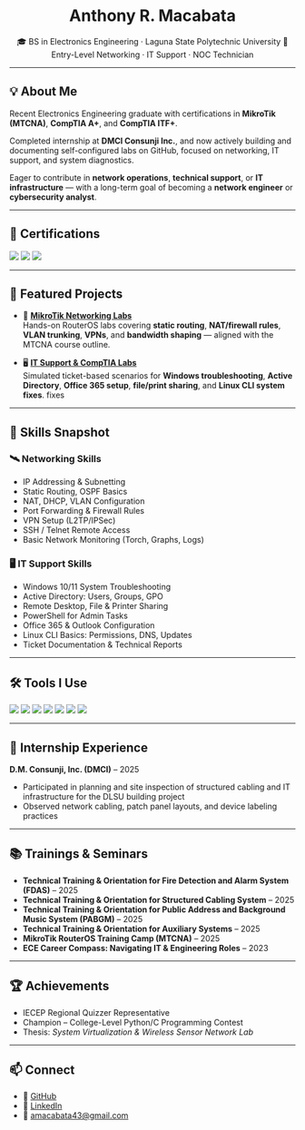 <h1 align="center">Anthony R. Macabata</h1>

<p align="center">
  🎓 BS in Electronics Engineering · Laguna State Polytechnic University  
  📍 Entry-Level Networking · IT Support · NOC Technician  
</p>

---

## 💡 About Me

Recent Electronics Engineering graduate with certifications in **MikroTik (MTCNA)**, **CompTIA A+**, and **CompTIA ITF+**.  

Completed internship at **DMCI Consunji Inc.**, and now actively building and documenting self-configured labs on GitHub, focused on networking, IT support, and system diagnostics.  

Eager to contribute in **network operations**, **technical support**, or **IT infrastructure** — with a long-term goal of becoming a **network engineer** or **cybersecurity analyst**.

---

## 🏅 Certifications

<div align="left">
  <img src="https://img.shields.io/badge/MTCNA-MikroTik-blue?style=for-the-badge&logo=mikrotik&logoColor=white" />
  <img src="https://img.shields.io/badge/CompTIA%20A%2B-EE0000?style=for-the-badge&logo=compTIA&logoColor=white" />
  <img src="https://img.shields.io/badge/CompTIA%20ITF%2B-6A1B9A?style=for-the-badge&logo=compTIA&logoColor=white" />
</div>

---

## 📂 Featured Projects

- 📡 **[MikroTik Networking Labs](https://github.com/SaberPendragonn/MikroTik-Networking-Labs)**  
  Hands-on RouterOS labs covering **static routing**, **NAT/firewall rules**, **VLAN trunking**, **VPNs**, and **bandwidth shaping** — aligned with the MTCNA course outline.  

- 🖥️ **[IT Support & CompTIA Labs](https://github.com/SaberPendragonn/IT-Support-CompTIA-Labs)**  
  Simulated ticket-based scenarios for **Windows troubleshooting**, **Active Directory**, **Office 365 setup**, **file/print sharing**, and **Linux CLI system fixes**.
 fixes

---

## 🧠 Skills Snapshot

### 🛰 Networking Skills

- IP Addressing & Subnetting  
- Static Routing, OSPF Basics  
- NAT, DHCP, VLAN Configuration  
- Port Forwarding & Firewall Rules  
- VPN Setup (L2TP/IPSec)  
- SSH / Telnet Remote Access  
- Basic Network Monitoring (Torch, Graphs, Logs)

### 🖥️ IT Support Skills

- Windows 10/11 System Troubleshooting  
- Active Directory: Users, Groups, GPO  
- Remote Desktop, File & Printer Sharing  
- PowerShell for Admin Tasks  
- Office 365 & Outlook Configuration  
- Linux CLI Basics: Permissions, DNS, Updates  
- Ticket Documentation & Technical Reports

---

## 🛠 Tools I Use

<p align="left">
  <img src="https://img.shields.io/badge/MikroTik-CC241D?style=flat&logo=mikrotik&logoColor=white" />
  <img src="https://img.shields.io/badge/Winbox-3C3C3C?style=flat&logo=mikrotik&logoColor=white" />
  <img src="https://img.shields.io/badge/GNS3-336699?style=flat&logo=gns3&logoColor=white" />
  <img src="https://img.shields.io/badge/VMware-607078?style=flat&logo=vmware&logoColor=white" />
  <img src="https://img.shields.io/badge/VirtualBox-183A61?style=flat&logo=virtualbox&logoColor=white" />
  <img src="https://img.shields.io/badge/Wireshark-1679A7?style=flat&logo=wireshark&logoColor=white" />
  <img src="https://img.shields.io/badge/PowerShell-012456?style=flat&logo=powershell&logoColor=white" />
</p>

---

## 🏢 Internship Experience

**D.M. Consunji, Inc. (DMCI)** – 2025  
- Participated in planning and site inspection of structured cabling and IT infrastructure for the DLSU building project  
- Observed network cabling, patch panel layouts, and device labeling practices

---

## 📚 Trainings & Seminars

- **Technical Training & Orientation for Fire Detection and Alarm System (FDAS)** – 2025  
- **Technical Training & Orientation for Structured Cabling System** – 2025  
- **Technical Training & Orientation for Public Address and Background Music System (PABGM)** – 2025  
- **Technical Training & Orientation for Auxiliary Systems** – 2025  
- **MikroTik RouterOS Training Camp (MTCNA)** – 2025  
- **ECE Career Compass: Navigating IT & Engineering Roles** – 2023

---

## 🏆 Achievements

- IECEP Regional Quizzer Representative  
- Champion – College-Level Python/C Programming Contest  
- Thesis: *System Virtualization & Wireless Sensor Network Lab*

---

## 📫 Connect

- 🔗 [GitHub](https://github.com/SaberPendragonn)  
- 🔗 [LinkedIn](https://linkedin.com/in/yourusername)  
- 📧 amacabata43@gmail.com

